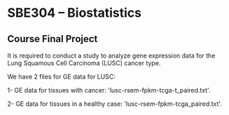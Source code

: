 # SBE304 – Biostatistics

## Course Final Project

It is required to conduct a study to analyze gene expression data for the Lung Squamous Cell Carcinoma (LUSC) cancer type.

We have 2 files for GE data for LUSC:

 1- GE data for tissues with cancer: 'lusc-rsem-fpkm-tcga-t_paired.txt'.
 
 2- GE data for tissues in a healthy case: 'lusc-rsem-fpkm-tcga_paired.txt'.

